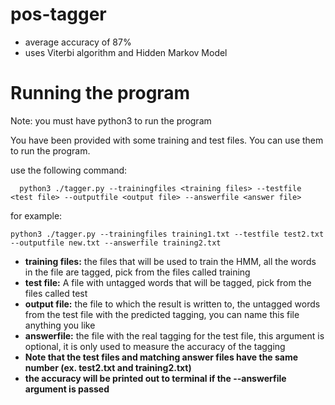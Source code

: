 # pos-tagger

- average accuracy of 87%
- uses Viterbi algorithm and Hidden Markov Model 

# Running the program 
Note: you must have python3 to run the program

You have been provided with some training and test files. You can use them to run the program.

use the following command:
  
      python3 ./tagger.py --trainingfiles <training files> --testfile <test file> --outputfile <output file> --answerfile <answer file>
      

for example: 

    python3 ./tagger.py --trainingfiles training1.txt --testfile test2.txt --outputfile new.txt --answerfile training2.txt

* **training files:** the files that will be used to train the HMM, all the words in the file are tagged, pick from the files called training
* **test file:** A file with untagged words that will be tagged, pick from the files called test
* **output file:** the file to which the result is written to, the untagged words from the test file with the predicted tagging, you can name this file anything you like
* **answerfile:** the file with the real tagging for the test file, this argument is optional, it is only used to measure the accuracy of the tagging 
* **Note that the test files and matching answer files have the same number (ex. test2.txt and training2.txt)**
* **the accuracy will be printed out to terminal if the --answerfile argument is passed**

